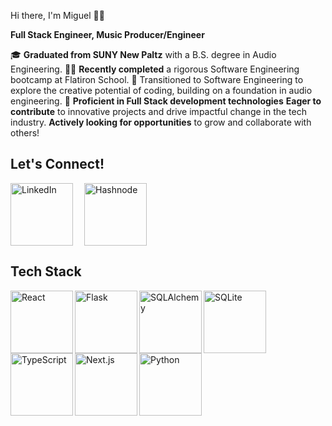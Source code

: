 Hi there, I'm Miguel 👋🏾

**Full Stack Engineer, Music Producer/Engineer**

🎓 **Graduated from SUNY New Paltz** with a B.S. degree in Audio Engineering.
👨‍💻 **Recently completed** a rigorous Software Engineering bootcamp at Flatiron School.
🚀 Transitioned to Software Engineering to explore the creative potential of coding, building on a foundation in audio engineering.
🌟 **Proficient in Full Stack development technologies** 
**Eager to contribute** to innovative projects and drive impactful change in the tech industry.
**Actively looking for opportunities** to grow and collaborate with others!

## Let's Connect!

<!-- LinkedIn -->
<a href="https://www.linkedin.com/in/miguelv-dev/" style="margin-right: 15px;" >
  <img align="left" src="https://img.shields.io/badge/-LinkedIn-0077B5?style=flat-square&logo=linkedin&logoColor=white" alt="LinkedIn" width="100"/>
</a>

<!-- Hashnode -->
<a href="https://miguel4prez.hashnode.dev/" style="margin-right: 15px;">
  <img src="https://img.shields.io/badge/Hashnode-%231F2D3D?style=flat-square&logo=hashnode&logoColor=white" alt="Hashnode" width="100"/>
</a>

## Tech Stack

<!-- React -->
<a href="https://reactjs.org/" style="margin-right: 15px;">
  <img align="left" src="https://img.shields.io/badge/-React-61DAFB?style=flat-square&logo=react&logoColor=white" alt="React" width="100"/>
</a>

<!-- Flask -->
<a href="https://flask.palletsprojects.com/" style="margin-right: 15px;">
  <img align="left" src="https://img.shields.io/badge/-Flask-000000?style=flat-square&logo=flask&logoColor=white" alt="Flask" width="100"/>
</a>

<!-- SQLAlchemy -->
<a href="https://www.sqlalchemy.org/" style="margin-right: 15px;">
  <img align="left" src="https://img.shields.io/badge/-SQLAlchemy-336791?style=flat-square&logo=sqlalchemy&logoColor=white" alt="SQLAlchemy" width="100"/>
</a>

<!-- SQLite -->
<a href="https://www.sqlite.org/" style="margin-right: 15px;">
  <img align="left" src="https://img.shields.io/badge/-SQLite-003B57?style=flat-square&logo=sqlite&logoColor=white" alt="SQLite" width="100"/>
</a>

<!-- TypeScript -->
<a href="https://www.typescriptlang.org/" style="margin-right: 15px;">
  <img align="left" src="https://img.shields.io/badge/-TypeScript-007ACC?style=flat-square&logo=typescript&logoColor=white" alt="TypeScript" width="100"/>
</a>

<!-- Next.js -->
<a href="https://nextjs.org/" style="margin-right: 15px;">
  <img align="left" src="https://img.shields.io/badge/-Next.js-000000?style=flat-square&logo=nextdotjs&logoColor=white" alt="Next.js" width="100"/>
</a>

<!-- Python -->
<a href="https://www.python.org/" style="margin-right: 15px;">
  <img align="left" src="https://img.shields.io/badge/-Python-3776AB?style=flat-square&logo=python&logoColor=white" alt="Python" width="100"/>
</a>
